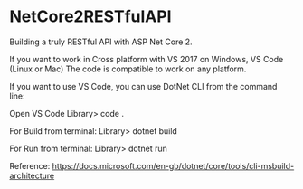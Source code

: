 # NetCore2RESTfulAPI
Building a truly RESTful API with ASP Net Core 2.

If you want to work in Cross platform with VS 2017 on Windows, VS Code (Linux or Mac)
The code is compatible to work on any platform.

If you want to use VS Code, you can use DotNet CLI from the command line:

Open VS Code
Library> code .

For Build from terminal:
Library> dotnet build

For Run from terminal:
Library> dotnet run

Reference:
https://docs.microsoft.com/en-gb/dotnet/core/tools/cli-msbuild-architecture

